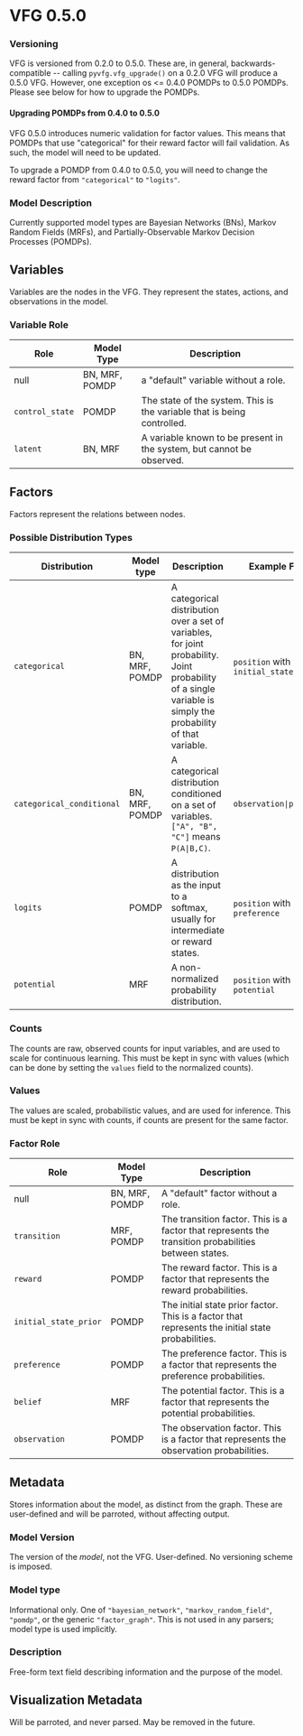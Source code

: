 # VFG 0.5.0

### Versioning
VFG is versioned from 0.2.0 to 0.5.0. These are, in general, backwards-compatible -- calling `pyvfg.vfg_upgrade()` on
a 0.2.0 VFG will produce a 0.5.0 VFG. However, one exception os <= 0.4.0 POMDPs to 0.5.0 POMDPs. Please see below
for how to upgrade the POMDPs.

#### Upgrading POMDPs from 0.4.0 to 0.5.0
VFG 0.5.0 introduces numeric validation for factor values. This means that POMDPs that use "categorical" for their
reward factor will fail validation. As such, the model will need to be updated.

To upgrade a POMDP from 0.4.0 to 0.5.0, you will need to change the reward factor from `"categorical"` to `"logits"`.

### Model Description
Currently supported model types are Bayesian Networks (BNs), Markov Random Fields (MRFs), and
Partially-Observable Markov Decision Processes (POMDPs).

## Variables
Variables are the nodes in the VFG. They represent the states, actions, and observations in the model.

### Variable Role
| Role            | Model Type     | Description                                                             |
|-----------------|----------------|-------------------------------------------------------------------------|
| null            | BN, MRF, POMDP | a "default" variable without a role.                                    |
| `control_state` | POMDP          | The state of the system. This is the variable that is being controlled. |
| `latent`        | BN, MRF        | A variable known to be present in the system, but cannot be observed.   | 

## Factors
Factors represent the relations between nodes.

### Possible Distribution Types
| Distribution              | Model type     | Description                                                                                                                                                   | Example Field                              |
|---------------------------|----------------|---------------------------------------------------------------------------------------------------------------------------------------------------------------|--------------------------------------------|
| `categorical`             | BN, MRF, POMDP | A categorical distribution over a set of variables, for joint probability. Joint probability of a single variable is simply the probability of that variable. | `position` with role `initial_state_prior` |
| `categorical_conditional` | BN, MRF, POMDP | A categorical distribution conditioned on a set of variables. `["A", "B", "C"]` means `P(A\|B,C)`.                                                            | `observation\|position`                    |
| `logits`                  | POMDP          | A distribution as the input to a softmax, usually for intermediate or reward states.                                                                          | `position` with role `preference`          |
| `potential`               | MRF            | A non-normalized probability distribution.                                                                                                                    | `position` with role `potential`           |

### Counts
The counts are raw, observed counts for input variables, and are used to scale for continuous learning. This must be kept
in sync with values (which can be done by setting the `values` field to the normalized counts).

### Values
The values are scaled, probabilistic values, and are used for inference. This must be kept in sync with counts, if counts
are present for the same factor.

### Factor Role
| Role                  | Model Type     | Description                                                                                            |
|-----------------------|----------------|--------------------------------------------------------------------------------------------------------|
| null                  | BN, MRF, POMDP | A "default" factor without a role.                                                                     |
| `transition`          | MRF, POMDP     | The transition factor. This is a factor that represents the transition probabilities between states. |
| `reward`              | POMDP          | The reward factor. This is a factor that represents the reward probabilities.                        |
| `initial_state_prior` | POMDP          | The initial state prior factor. This is a factor that represents the initial state probabilities.    |
| `preference`          | POMDP          | The preference factor. This is a factor that represents the preference probabilities.                |
| `belief`              | MRF            | The potential factor. This is a factor that represents the potential probabilities.                  |
| `observation`         | POMDP          | The observation factor. This is a factor that represents the observation probabilities.              |

## Metadata
Stores information about the model, as distinct from the graph. These are user-defined and will be parroted, without
affecting output.

### Model Version
The version of the *model*, not the VFG. User-defined. No versioning scheme is imposed.

### Model type
Informational only. One of `"bayesian_network"`, `"markov_random_field"`, `"pomdp"`, or the generic `"factor_graph"`.
This is not used in any parsers; model type is used implicitly.

### Description
Free-form text field describing information and the purpose of the model.

## Visualization Metadata
Will be parroted, and never parsed. May be removed in the future.